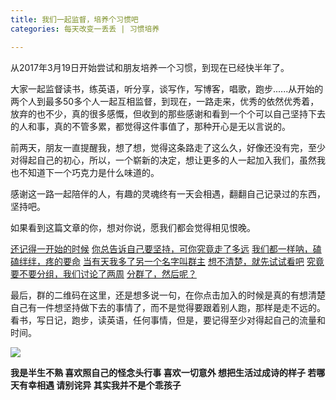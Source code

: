 ```yaml
---
title: 我们一起监督，培养个习惯吧
categories: 每天改变一丢丢 | 习惯培养

---
```




从2017年3月19日开始尝试和朋友培养一个习惯，到现在已经快半年了。

大家一起监督读书，练英语，听分享，谈写作，写博客，唱歌，跑步......从开始的两个人到最多50多个人一起互相监督，到现在，一路走来，优秀的依然优秀着，放弃的也不少，真的很多感慨，但收到的那些感谢和看到一个个可以自己坚持下去的人和事，真的不管多累，都觉得这件事值了，那种开心是无以言说的。

前两天，朋友一直提醒我，想了想，觉得这条路走了这么久，好像还没有完，至少对得起自己的初心，所以，一个崭新的决定，想让更多的人一起加入我们，虽然我也不知道下一个巧克力是什么味道的。

感谢这一路一起陪伴的人，有趣的灵魂终有一天会相遇，翻翻自己记录过的东西，坚持吧。

如果看到这篇文章的你，想对你说，愿我们都会觉得相见恨晚。

[还记得一开始的时候](http://www.jianshu.com/p/fdfdd3443c0b)
[你总告诉自己要坚持，可你究竟走了多远](http://www.jianshu.com/p/4e9b37128061)
[我们都一样呐，磕磕绊绊，疼的要命](http://www.jianshu.com/p/decafbc94e9d)
[当有天我多了另一个名字叫群主](http://www.jianshu.com/p/560ad136bd66)
[想不清楚，就先试试看吧](http://www.jianshu.com/p/5ffa90f2189d)
[究竟要不要分组，我们讨论了两周](http://www.jianshu.com/p/5ffa90f2189d)
[分群了，然后呢？](http://www.jianshu.com/p/40ec1f8bb8f7)

最后，群的二维码在这里，还是想多说一句，在你点击加入的时候是真的有想清楚自己有一件想坚持做下去的事情了，而不是觉得要跟着别人跑，那样是走不远的。看书，写日记，跑步，读英语，任何事情，但是，要记得至少对得起自己的流量和时间。

![](http://upload-images.jianshu.io/upload_images/2190281-83c8820c9b43206a.png?imageMogr2/auto-orient/strip%7CimageView2/2/w/1240)

**我是半生不熟 喜欢照自己的怪念头行事
喜欢一切意外 想把生活过成诗的样子
若哪天有幸相遇 请别诧异 其实我并不是个乖孩子**